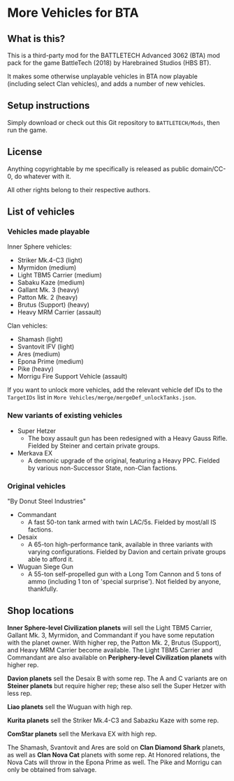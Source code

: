 # More Vehicles for BTA #

## What is this? ##
This is a third-party mod for the BATTLETECH Advanced 3062 (BTA) mod pack for the game BattleTech (2018) by Harebrained Studios (HBS BT).

It makes some otherwise unplayable vehicles in BTA now playable (including select Clan vehicles), and adds a number of new vehicles.

## Setup instructions ##
Simply download or check out this Git repository to `BATTLETECH/Mods`, then run the game.

## License ##
Anything copyrightable by me specifically is released as public domain/CC-0, do whatever with it. 

All other rights belong to their respective authors.

## List of vehicles ##

### Vehicles made playable ###
Inner Sphere vehicles:
- Striker Mk.4-C3   (light)
- Myrmidon (medium)
- Light TBM5 Carrier (medium)
- Sabaku Kaze (medium)
- Gallant Mk. 3 (heavy)
- Patton Mk. 2 (heavy)
- Brutus (Support) (heavy)
- Heavy MRM Carrier (assault)

Clan vehicles:
- Shamash (light)
- Svantovit IFV (light)
- Ares (medium)
- Epona Prime (medium)
- Pike (heavy)
- Morrigu Fire Support Vehicle (assault)

If you want to unlock more vehicles, add the relevant vehicle def IDs to the `TargetIDs` list in `More Vehicles/merge/mergeDef_unlockTanks.json`.

### New variants of existing vehicles ###
- Super Hetzer
	- The boxy assault gun has been redesigned with a Heavy Gauss Rifle. Fielded by Steiner and certain private groups.
- Merkava EX
    - A demonic upgrade of the original, featuring a Heavy PPC. Fielded by various non-Successor State, non-Clan factions.

### Original vehicles ###
"By Donut Steel Industries"
- Commandant
	- A fast 50-ton tank armed with twin LAC/5s. Fielded by most/all IS factions.
- Desaix
	- A 65-ton high-performance tank, available in three variants with varying configurations. Fielded by Davion and certain private groups able to afford it.
- Wuguan Siege Gun
	- A 55-ton self-propelled gun with a Long Tom Cannon and 5 tons of ammo (including 1 ton of 'special surprise'). Not fielded by anyone, thankfully.
	
## Shop locations ##
**Inner Sphere-level Civilization planets** will sell the Light TBM5 Carrier, Gallant Mk. 3, Myrmidon, and Commandant if you have some reputation with the planet owner. With higher rep, the Patton Mk. 2, Brutus (Support), and Heavy MRM Carrier become available. The Light TBM5 Carrier and Commandant are also available on **Periphery-level Civilization planets** with higher rep.

**Davion planets** sell the Desaix B with some rep. The A and C variants are on **Steiner planets** but require higher rep; these also sell the Super Hetzer with less rep.

**Liao planets** sell the Wuguan with high rep.

**Kurita planets** sell the Striker Mk.4-C3 and Sabazku Kaze with some rep.

**ComStar planets** sell the Merkava EX with high rep.

The Shamash, Svantovit and Ares are sold on **Clan Diamond Shark** planets, as well as **Clan Nova Cat** planets with some rep. At Honored relations, the Nova Cats will throw in the Epona Prime as well. The Pike and Morrigu can only be obtained from salvage.